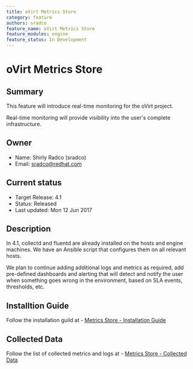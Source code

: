 ```yaml
---
title: oVirt Metrics Store
category: feature
authors: sradco
feature_name: oVirt Metrics Store
feature_modules: engine
feature_status: In Development
---
```

# oVirt Metrics Store

## Summary

This feature will introduce real-time monitoring for the oVirt project.

Real-time monitoring will provide visibility into the user's complete infrastructure.

## Owner

*   Name: Shirly Radco (sradco)
*   Email: <sradco@redhat.com>

## Current status

*   Target Release: 4.1
*   Status: Released
*   Last updated: Mon 12 Jun 2017

## Description

In 4.1, collectd and fluentd are already installed on the hosts and engine machines.
We have an Ansible script that configures them on all relevant hosts.

We plan to continue adding additional logs and metrics as required, add pre-defined dashboards and alerting that will detect and notify the user when something goes wrong in the environment, based on SLA events, thresholds, etc.

## Installtion Guide

Follow the installation guild at - [Metrics Store - Installation Guide](https://github.com/sradco/ovirt-site/blob/master/source/develop/release-management/features/engine/metrics-store-installation-guide.html.md)

## Collected Data

Follow the list of collected metrics and logs at - [Metrics Store - Collected Data](https://github.com/sradco/ovirt-site/blob/master/source/develop/release-management/features/engine/metrics-store-collected-metrics.html.md)
